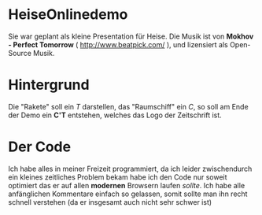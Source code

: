 HeiseOnlinedemo
===============

Sie war geplant als kleine Presentation für Heise.
Die Musik ist von **Mokhov - Perfect Tomorrow** ( http://www.beatpick.com/ ), und lizensiert als Open-Source Musik.

Hintergrund
===============
Die "Rakete" soll ein *T* darstellen, das "Raumschiff" ein *C*, so soll am Ende der Demo ein **C'T** entstehen, welches das Logo der Zeitschrift ist.

Der Code
===============
Ich habe alles in meiner Freizeit programmiert, da ich leider zwischendurch ein kleines zeitliches Problem bekam habe ich den Code nur soweit optimiert das er auf allen **modernen** Browsern laufen *sollte*.
Ich habe alle anfänglichen Kommentare einfach so gelassen, somit sollte man ihn recht schnell verstehen (da er insgesamt auch nicht sehr schwer ist)

